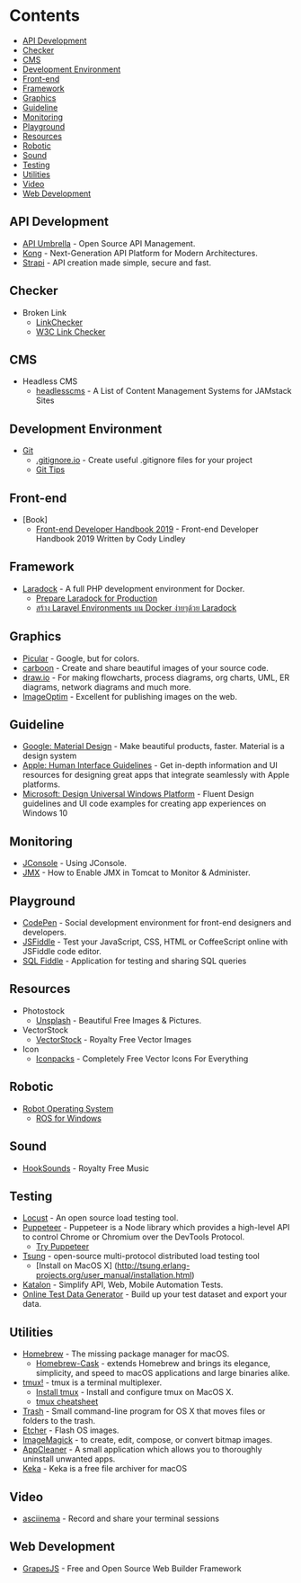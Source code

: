 # Contents
- [API Development](#api)
- [Checker](#checker)
- [CMS](#cms)
- [Development Environment](#development-environment)
- [Front-end](#front-end)
- [Framework](#framework)
- [Graphics](#graphics)
- [Guideline](#guideline)
- [Monitoring](#monitoring)
- [Playground](#playground)
- [Resources](#resources)
- [Robotic](#robotic)
- [Sound](#sound)
- [Testing](#testing)
- [Utilities](#utilities)
- [Video](#video)
- [Web Development](#web-development)

## API Development
- [API Umbrella](https://apiumbrella.io/#features) - Open Source API Management.
- [Kong](https://konghq.com) - Next-Generation API Platform for Modern Architectures.
- [Strapi](https://strapi.io) - API creation made simple, secure and fast.

## Checker
- Broken Link
    - [LinkChecker](http://wummel.github.io/linkchecker/)
    - [W3C Link Checker](http://validator.w3.org/checklink)

## CMS
- Headless CMS
    - [headlesscms](https://headlesscms.org/) - A List of Content Management Systems for JAMstack Sites

## Development Environment
- [Git](https://git-scm.com)
    - [.gitignore.io](https://www.gitignore.io) - Create useful .gitignore files for your project
    - [Git Tips](https://github.com/git-tips/tips)

## Front-end
- [Book]
    - [Front-end Developer Handbook 2019](https://frontendmasters.com/books/front-end-handbook/2019/) - Front-end Developer Handbook 2019
Written by Cody Lindley

## Framework
- [Laradock](https://laradock.io/) - A full PHP development environment for Docker.
    - [Prepare Laradock for Production](https://laradock.io/documentation/#prepare-laradock-for-production)
    - [สร้าง Laravel Environments บน Docker ง่ายๆด้วย Laradock](https://medium.com/@anuchamaitripirom/%E0%B8%AA%E0%B8%A3%E0%B9%89%E0%B8%B2%E0%B8%87-laravel-environments-%E0%B8%9A%E0%B8%99-docker-%E0%B8%87%E0%B9%88%E0%B8%B2%E0%B8%A2%E0%B9%86%E0%B8%94%E0%B9%89%E0%B8%A7%E0%B8%A2-laradock-7c5abf362538)

## Graphics
- [Picular](https://picular.co) - Google, but for colors.
- [carboon](https://carbon.now.sh) - Create and share beautiful images of your source code.
- [draw.io](https://www.draw.io/) - For making flowcharts, process diagrams, org charts, UML, ER diagrams, network diagrams and much more.
- [ImageOptim](https://imageoptim.com/mac) - Excellent for publishing images on the web.

## Guideline
- [Google: Material Design](https://material.io/design/) - Make beautiful products, faster. Material is a design system
- [Apple: Human Interface Guidelines](https://developer.apple.com/design/human-interface-guidelines/) - Get in-depth information and UI resources for designing great apps that integrate seamlessly with Apple platforms.
- [Microsoft: Design Universal Windows Platform](https://developer.microsoft.com/en-us/windows/apps/design) - Fluent Design guidelines and UI code examples for creating app experiences on Windows 10

## Monitoring
- [JConsole](https://docs.oracle.com/javase/7/docs/technotes/guides/management/jconsole.html) - Using JConsole.
- [JMX](https://geekflare.com/enable-jmx-tomcat-to-monitor-administer/) - How to Enable JMX in Tomcat to Monitor & Administer.

## Playground
- [CodePen](https://codepen.io) - Social development environment for front-end designers and developers.
- [JSFiddle](https://jsfiddle.net) - Test your JavaScript, CSS, HTML or CoffeeScript online with JSFiddle code editor.
- [SQL Fiddle](http://sqlfiddle.com) - Application for testing and sharing SQL queries

## Resources
- Photostock
    - [Unsplash](https://unsplash.com) - Beautiful Free Images & Pictures.
- VectorStock
    - [VectorStock](https://www.vectorstock.com/) - Royalty Free Vector Images
- Icon
    - [Iconpacks](https://www.iconpacks.net/) - Completely Free Vector Icons For Everything

## Robotic
- [Robot Operating System](http://ros.org/)
    - [ROS for Windows](https://ros-win.visualstudio.com/ros-win)

## Sound
- [HookSounds](https://www.hooksounds.com/) - Royalty Free Music

## Testing
- [Locust](https://locust.io) - An open source load testing tool.
- [Puppeteer](https://pptr.dev) - Puppeteer is a Node library which provides a high-level API to control Chrome or Chromium over the DevTools Protocol.
    - [Try Puppeteer](https://try-puppeteer.appspot.com/)
- [Tsung](http://tsung.erlang-projects.org/) - open-source multi-protocol distributed load testing tool
    - [Install on MacOS X] (http://tsung.erlang-projects.org/user_manual/installation.html)
- [Katalon](https://www.katalon.com) - Simplify API, Web, Mobile Automation Tests.
- [Online Test Data Generator](https://www.onlinedatagenerator.com/) - Build up your test dataset and export your data.

## Utilities
- [Homebrew](https://brew.sh/) - The missing package manager for macOS.
    - [Homebrew-Cask](https://caskroom.github.io/) - extends Homebrew and brings its elegance, simplicity, and speed to macOS applications and large binaries alike. 
- [tmux!](https://github.com/tmux/tmux/wiki) - tmux is a terminal multiplexer.
    - [Install tmux](https://gist.github.com/simme/1297707) - Install and configure tmux on MacOS X.
    - [tmux cheatsheet](https://gist.github.com/MohamedAlaa/2961058)
- [Trash](http://hasseg.org/trash/) - Small command-line program for OS X that moves files or folders to the trash.
- [Etcher](https://etcher.io/) - Flash OS images.
- [ImageMagick](https://www.imagemagick.org/script/index.php) - to create, edit, compose, or convert bitmap images.
- [AppCleaner](https://freemacsoft.net/appcleaner/) - A small application which allows you to thoroughly uninstall unwanted apps.
- [Keka](http://www.kekaosx.com/en/) - Keka is a free file archiver for macOS

## Video
- [asciinema](https://asciinema.org/) - Record and share your terminal sessions

## Web Development
- [GrapesJS](https://grapesjs.com) - Free and Open Source Web Builder Framework
